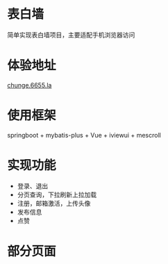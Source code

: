 # 表白墙
简单实现表白墙项目，主要适配手机浏览器访问

# 体验地址
[chunge.6655.la](chunge.6655.la)

# 使用框架
springboot + mybatis-plus + Vue + iviewui + mescroll 

# 实现功能
* 登录、退出
* 分页查询，下拉刷新上拉加载
* 注册，邮箱激活，上传头像
* 发布信息
* 点赞

# 部分页面
[](https://s2.ax1x.com/2019/08/06/eWLgU0.png)
[](https://s2.ax1x.com/2019/08/06/eWL25V.png)
[](https://s2.ax1x.com/2019/08/06/eWLruj.png)
[](https://s2.ax1x.com/2019/08/06/eWLsDs.png)
[](https://s2.ax1x.com/2019/08/06/eWLybn.png)
[](https://s2.ax1x.com/2019/08/06/eWLcEq.png)
